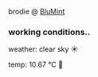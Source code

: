 brodie @ [BluMint](https://www.linkedin.com/company/blumint-io/)

<!--weather_start-->
### working conditions..

weather: clear sky ☀️

temp: 10.67 °C 👕

<!--weather_end-->
